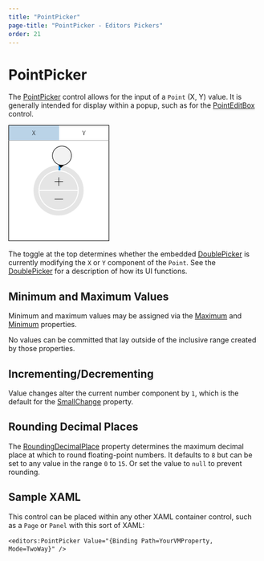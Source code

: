 ```yaml
---
title: "PointPicker"
page-title: "PointPicker - Editors Pickers"
order: 21
---
```

# PointPicker

The [PointPicker](xref:@ActiproUIRoot.Controls.Editors.PointPicker) control allows for the input of a `Point` (X, Y) value.  It is generally intended for display within a popup, such as for the [PointEditBox](../editboxes/pointeditbox.md) control.

![Screenshot](../images/pointpicker.png)

The toggle at the top determines whether the embedded [DoublePicker](doublepicker.md) is currently modifying the `X` or `Y` component of the `Point`.  See the [DoublePicker](doublepicker.md) for a description of how its UI functions.

## Minimum and Maximum Values

Minimum and maximum values may be assigned via the [Maximum](xref:@ActiproUIRoot.Controls.Editors.PointPicker.Maximum) and [Minimum](xref:@ActiproUIRoot.Controls.Editors.PointPicker.Minimum) properties.

No values can be committed that lay outside of the inclusive range created by those properties.

## Incrementing/Decrementing

Value changes alter the current number component by `1`, which is the default for the [SmallChange](xref:@ActiproUIRoot.Controls.Editors.PointPicker.SmallChange) property.

## Rounding Decimal Places

The [RoundingDecimalPlace](xref:@ActiproUIRoot.Controls.Editors.PointPicker.RoundingDecimalPlace) property determines the maximum decimal place at which to round floating-point numbers.  It defaults to `8` but can be set to any value in the range `0` to `15`.  Or set the value to `null` to prevent rounding.

## Sample XAML

This control can be placed within any other XAML container control, such as a `Page` or `Panel` with this sort of XAML:

```xaml
<editors:PointPicker Value="{Binding Path=YourVMProperty, Mode=TwoWay}" />
```
